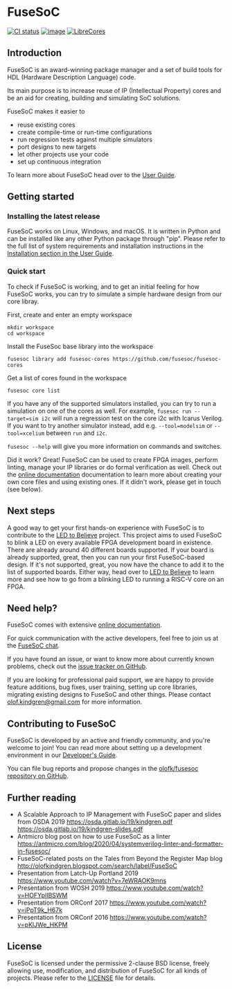 # FuseSoC

[![CI status](https://github.com/olofk/fusesoc/workflows/CI/badge.svg)](https://github.com/olofk/fusesoc/actions?query=workflow%3ACI)
[![image](https://img.shields.io/pypi/dm/fusesoc.svg?label=PyPI%20downloads)](https://pypi.org/project/fusesoc/)
[![LibreCores](https://www.librecores.org/olofk/FuseSoC/badge.svg?style=flat)](https://www.librecores.org/olofk/FuseSoC)

## Introduction

FuseSoC is an award-winning package manager and a set of build tools for
HDL (Hardware Description Language) code.

Its main purpose is to increase reuse of IP (Intellectual Property)
cores and be an aid for creating, building and simulating SoC solutions.

FuseSoC makes it easier to

-   reuse existing cores
-   create compile-time or run-time configurations
-   run regression tests against multiple simulators
-   port designs to new targets
-   let other projects use your code
-   set up continuous integration

To learn more about FuseSoC head over to the
[User Guide](https://fusesoc.readthedocs.io/en/stable/user).

## Getting started

### Installing the latest release

FuseSoC works on Linux, Windows, and macOS. It is written in Python and can be
installed like any other Python package through "pip". Please refer to the
full list of system requirements and installation instructions in the
[Installation section in the User Guide](https://fusesoc.readthedocs.io/en/stable/user/installation.html).

### Quick start

To check if FuseSoC is working, and to get an initial feeling for how FuseSoC
works, you can try to simulate a simple hardware design from our core libray.

First, create and enter an empty workspace

    mkdir workspace
    cd workspace

Install the FuseSoc base library into the workspace

    fusesoc library add fusesoc-cores https://github.com/fusesoc/fusesoc-cores

Get a list of cores found in the workspace

    fusesoc core list

If you have any of the supported simulators installed, you can try to
run a simulation on one of the cores as well. For example,
`fusesoc run --target=sim i2c` will run a regression test on the core
i2c with Icarus Verilog. If you want to try another simulator instead,
add e.g. `--tool=modelsim` or `--tool=xcelium` between `run` and `i2c`.

`fusesoc --help` will give you more information on commands and switches.

Did it work? Great! FuseSoC can be used to create FPGA images, perform
linting, manage your IP libraries or do formal verification as well.
Check out the [online documentation](https://fusesoc.readthedocs.io/en/stable/)
documentation to learn more about creating your own core files and using
existing ones. If it didn't work, please get in touch (see below).

## Next steps

A good way to get your first hands-on experience with FuseSoC is to
contribute to the [LED to Believe](https://github.com/fusesoc/blinky)
project. This project aims to used FuseSoC to blink a LED on every
available FPGA development board in existence. There are already around
40 different boards supported. If your board is already supported,
great, then you can run your first FuseSoC-based design. If it's not
supported, great, you now have the chance to add it to the list of
supported boards. Either way, head over to [LED to
Believe](https://github.com/fusesoc/blinky) to learn more and see how to
go from a blinking LED to running a RISC-V core on an FPGA.

## Need help?

FuseSoC comes with extensive
[online documentation](https://fusesoc.readthedocs.io/en/stable/index.html).

For quick communication with the active developers, feel free to join us at the
[FuseSoC chat](https://gitter.im/librecores/fusesoc).

If you have found an issue, or want to know more about currently known problems,
check out the
[issue tracker on GitHub](https://github.com/olofk/fusesoc/issues).

If you are looking for professional paid support, we are happy to
provide feature additions, bug fixes, user training, setting up core
libraries, migrating existing designs to FuseSoC and other things.
Please contact <olof.kindgren@gmail.com> for more information.

## Contributing to FuseSoC

FuseSoC is developed by an active and friendly community, and you're welcome to
join! You can read more about setting up a development environment in our
[Developer's Guide](https://fusesoc.readthedocs.io/en/latest/dev/index.html).

You can file bug reports and propose changes in the [olofk/fusesoc repository on GitHub](https://github.com/olofk/fusesoc).

## Further reading

-   A Scalable Approach to IP Management with FuseSoC paper and slides
    from OSDA 2019 <https://osda.gitlab.io/19/kindgren.pdf>
    <https://osda.gitlab.io/19/kindgren-slides.pdf>
-   Antmicro blog post on how to use FuseSoC as a linter
    <https://antmicro.com/blog/2020/04/systemverilog-linter-and-formatter-in-fusesoc/>
-   FuseSoC-related posts on the Tales from Beyond the Register Map blog
    <http://olofkindgren.blogspot.com/search/label/FuseSoC>
-   Presentation from Latch-Up Portland 2019
    <https://www.youtube.com/watch?v=7eWRAOK9mns>
-   Presentation from WOSH 2019
    <https://www.youtube.com/watch?v=HOFYplIBSWM>
-   Presentation from ORConf 2017
    <https://www.youtube.com/watch?v=iPpT9k_H67k>
-   Presentation from ORConf 2016
    <https://www.youtube.com/watch?v=pKlJWe_HKPM>

## License

FuseSoC is licensed under the permissive 2-clause BSD license, freely allowing
use, modification, and distribution of FuseSoC for all kinds of projects.
Please refer to the [LICENSE](LICENSE) file for details.
